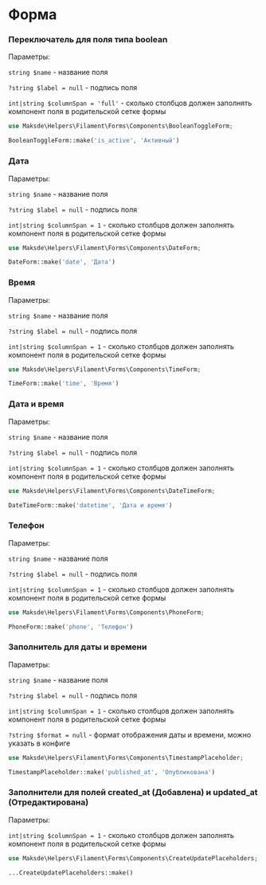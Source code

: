 # Форма

### Переключатель для поля типа boolean

Параметры:

`string $name` - название поля

`?string $label = null` - подпись поля

`int|string $columnSpan = 'full'` - сколько столбцов должен заполнять компонент поля в родительской сетке формы

```php
use Maksde\Helpers\Filament\Forms\Components\BooleanToggleForm;

BooleanToggleForm::make('is_active', 'Активный')
```

### Дата

Параметры:

`string $name` - название поля

`?string $label = null` - подпись поля

`int|string $columnSpan = 1` - сколько столбцов должен заполнять компонент поля в родительской сетке формы

```php
use Maksde\Helpers\Filament\Forms\Components\DateForm;

DateForm::make('date', 'Дата')
```

### Время

Параметры:

`string $name` - название поля

`?string $label = null` - подпись поля

`int|string $columnSpan = 1` - сколько столбцов должен заполнять компонент поля в родительской сетке формы

```php
use Maksde\Helpers\Filament\Forms\Components\TimeForm;

TimeForm::make('time', 'Время')
```

### Дата и время

Параметры:

`string $name` - название поля

`?string $label = null` - подпись поля

`int|string $columnSpan = 1` - сколько столбцов должен заполнять компонент поля в родительской сетке формы

```php
use Maksde\Helpers\Filament\Forms\Components\DateTimeForm;

DateTimeForm::make('datetime', 'Дата и время')
```

### Телефон

Параметры:

`string $name` - название поля

`?string $label = null` - подпись поля

`int|string $columnSpan = 1` - сколько столбцов должен заполнять компонент поля в родительской сетке формы

```php
use Maksde\Helpers\Filament\Forms\Components\PhoneForm;

PhoneForm::make('phone', 'Телефон')
```

### Заполнитель для даты и времени

Параметры:

`string $name` - название поля

`?string $label = null` - подпись поля

`int|string $columnSpan = 1` - сколько столбцов должен заполнять компонент поля в родительской сетке формы

`?string $format = null` - формат отображения даты и времени, можно указать в конфиге

```php
use Maksde\Helpers\Filament\Forms\Components\TimestampPlaceholder;

TimestampPlaceholder::make('published_at', 'Опубликована')
```

### Заполнители для полей created_at (Добавлена) и updated_at (Отредактирована)

Параметры:

`int|string $columnSpan = 1` - сколько столбцов должен заполнять компонент поля в родительской сетке формы

```php
use Maksde\Helpers\Filament\Forms\Components\CreateUpdatePlaceholders;

...CreateUpdatePlaceholders::make()
```